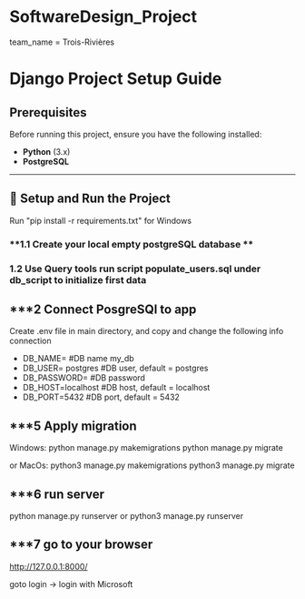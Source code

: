 # SoftwareDesign_Project
team_name = Trois-Rivières

# Django Project Setup Guide

## **Prerequisites**
Before running this project, ensure you have the following installed:

- **Python** (3.x)
- **PostgreSQL** 

---

## **🔧 Setup and Run the Project**
Run "pip install -r requirements.txt" for Windows

### **1️.1 Create your local empty postgreSQL database **
### **1️.2 Use Query tools run script populate_users.sql under db_script to initialize first data**

## ***2 Connect PosgreSQl to app
Create .env file in main directory, and copy and change the following info connection
- DB_NAME= #DB name my_db         
- DB_USER= postgres #DB user, default = postgres
- DB_PASSWORD= #DB password
- DB_HOST=localhost #DB host, default = localhost
- DB_PORT=5432 #DB port, default = 5432

## ***5 Apply migration
Windows:
python manage.py makemigrations
python manage.py migrate

or MacOs:
python3 manage.py makemigrations
python3 manage.py migrate

## ***6 run server
python manage.py runserver
or
python3 manage.py runserver

## ***7 go to your browser
http://127.0.0.1:8000/

goto login -> login with Microsoft
